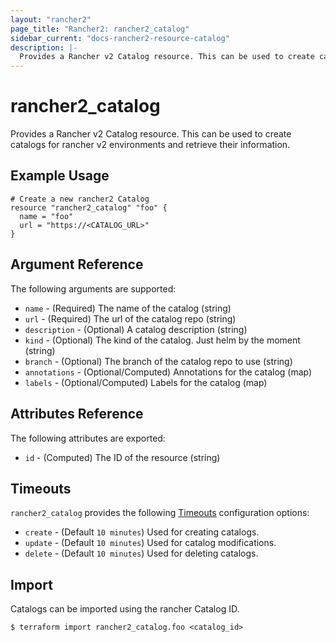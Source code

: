 ```yaml
---
layout: "rancher2"
page_title: "Rancher2: rancher2_catalog"
sidebar_current: "docs-rancher2-resource-catalog"
description: |-
  Provides a Rancher v2 Catalog resource. This can be used to create catalogs for rancher v2 environments and retrieve their information.
---
```


# rancher2\_catalog

Provides a Rancher v2 Catalog resource. This can be used to create catalogs for rancher v2 environments and retrieve their information.

## Example Usage

```hcl
# Create a new rancher2 Catalog
resource "rancher2_catalog" "foo" {
  name = "foo"
  url = "https://<CATALOG_URL>"
}
```

## Argument Reference

The following arguments are supported:

* `name` - (Required) The name of the catalog (string)
* `url` - (Required) The url of the catalog repo (string)
* `description` - (Optional) A catalog description (string)
* `kind` - (Optional) The kind of the catalog. Just helm by the moment (string)
* `branch` - (Optional) The branch of the catalog repo to use (string)
* `annotations` - (Optional/Computed) Annotations for the catalog (map)
* `labels` - (Optional/Computed) Labels for the catalog (map)

## Attributes Reference

The following attributes are exported:

* `id` - (Computed) The ID of the resource (string)

## Timeouts

`rancher2_catalog` provides the following
[Timeouts](https://www.terraform.io/docs/configuration/resources.html#operation-timeouts) configuration options:

- `create` - (Default `10 minutes`) Used for creating catalogs.
- `update` - (Default `10 minutes`) Used for catalog modifications.
- `delete` - (Default `10 minutes`) Used for deleting catalogs.

## Import

Catalogs can be imported using the rancher Catalog ID.

```
$ terraform import rancher2_catalog.foo <catalog_id>
```

